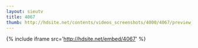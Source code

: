 ```yaml
---
layout: sieutv
title: 4067
thumb: http://hdsite.net/contents/videos_screenshots/4000/4067/preview_360p.mp4.jpg
---
```

{% include iframe src='http://hdsite.net/embed/4067' %}
 
